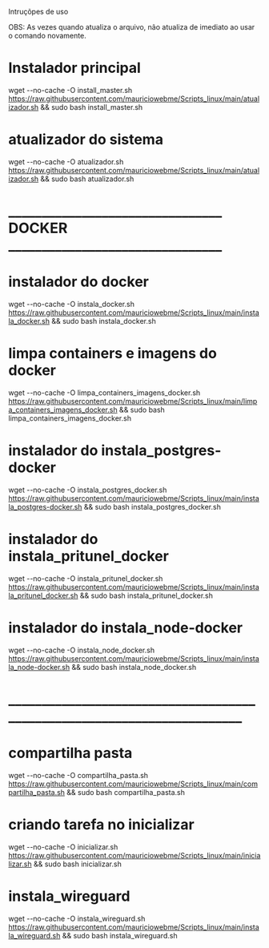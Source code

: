 Intruçõpes de uso

OBS: As vezes quando atualiza o arquivo, não atualiza de imediato ao usar o comando novamente.

# Instalador principal
wget --no-cache -O install_master.sh https://raw.githubusercontent.com/mauriciowebme/Scripts_linux/main/atualizador.sh && sudo bash install_master.sh


# atualizador do sistema
wget --no-cache -O atualizador.sh https://raw.githubusercontent.com/mauriciowebme/Scripts_linux/main/atualizador.sh && sudo bash atualizador.sh

# ________________________________ DOCKER ________________________________ #

# instalador do docker 
wget --no-cache -O instala_docker.sh https://raw.githubusercontent.com/mauriciowebme/Scripts_linux/main/instala_docker.sh && sudo bash instala_docker.sh

# limpa containers e imagens do docker 
wget --no-cache -O limpa_containers_imagens_docker.sh https://raw.githubusercontent.com/mauriciowebme/Scripts_linux/main/limpa_containers_imagens_docker.sh && sudo bash limpa_containers_imagens_docker.sh

# instalador do instala_postgres-docker 
wget --no-cache -O instala_postgres_docker.sh https://raw.githubusercontent.com/mauriciowebme/Scripts_linux/main/instala_postgres-docker.sh && sudo bash instala_postgres_docker.sh

# instalador do instala_pritunel_docker 
wget --no-cache -O instala_pritunel_docker.sh https://raw.githubusercontent.com/mauriciowebme/Scripts_linux/main/instala_pritunel_docker.sh && sudo bash instala_pritunel_docker.sh

# instalador do instala_node-docker 
wget --no-cache -O instala_node_docker.sh https://raw.githubusercontent.com/mauriciowebme/Scripts_linux/main/instala_node-docker.sh && sudo bash instala_node_docker.sh

# ________________________________________________________________________ #

# compartilha pasta
wget --no-cache -O compartilha_pasta.sh https://raw.githubusercontent.com/mauriciowebme/Scripts_linux/main/compartilha_pasta.sh && sudo bash compartilha_pasta.sh

# criando tarefa no inicializar
wget --no-cache -O inicializar.sh https://raw.githubusercontent.com/mauriciowebme/Scripts_linux/main/inicializar.sh && sudo bash inicializar.sh

# instala_wireguard
wget --no-cache -O instala_wireguard.sh https://raw.githubusercontent.com/mauriciowebme/Scripts_linux/main/instala_wireguard.sh && sudo bash instala_wireguard.sh